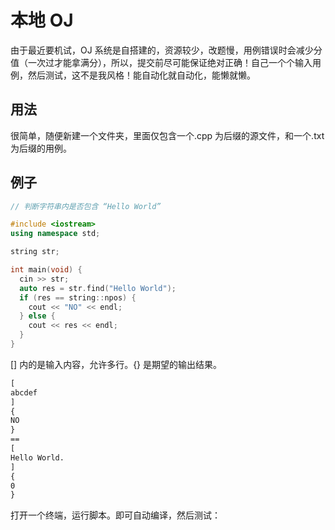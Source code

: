 # 本地 OJ

由于最近要机试，OJ 系统是自搭建的，资源较少，改题慢，用例错误时会减少分值（一次过才能拿满分），所以，提交前尽可能保证绝对正确！自己一个个输入用例，然后测试，这不是我风格！能自动化就自动化，能懒就懒。

## 用法

很简单，随便新建一个文件夹，里面仅包含一个.cpp 为后缀的源文件，和一个.txt 为后缀的用例。

## 例子

```cpp
// 判断字符串内是否包含 “Hello World”

#include <iostream>
using namespace std;

string str;

int main(void) {
  cin >> str;
  auto res = str.find("Hello World");
  if (res == string::npos) {
    cout << "NO" << endl;
  } else {
    cout << res << endl;
  }
}
```

[] 内的是输入内容，允许多行。{} 是期望的输出结果。
```txt
[
abcdef
]
{
NO
}
==
[
Hello World.
]
{
0
}
```

打开一个终端，运行脚本。即可自动编译，然后测试：

